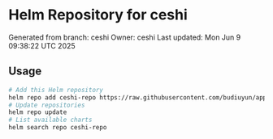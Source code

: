 # Helm Repository for ceshi
Generated from branch: ceshi
Owner: ceshi
Last updated: Mon Jun  9 09:38:22 UTC 2025

## Usage
```bash
# Add this Helm repository
helm repo add ceshi-repo https://raw.githubusercontent.com/budiuyun/appStore/helm-ceshi/
# Update repositories
helm repo update
# List available charts
helm search repo ceshi-repo
```
